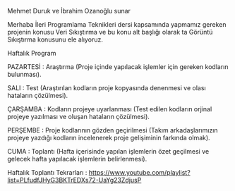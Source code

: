 Mehmet Duruk ve İbrahim Ozanoğlu sunar

Merhaba İleri Programlama Teknikleri dersi kapsamında yapmamız gereken projenin konusu Veri Sıkıştırma ve bu konu alt başlığı olarak ta Görüntü Sıkıştırma konusunu ele alıyoruz.

Haftalık Program 

PAZARTESİ : Araştırma (Proje içinde yapılacak işlemler için gereken kodların bulunması).

SALI : Test (Araştırılan kodların proje kopyasında denenmesi ve olası hataların çözülmesi).

ÇARŞAMBA : Kodların projeye uyarlanması (Test edilen kodların orjinal projeye yazılması ve oluşan hataların çözülmesi).

PERŞEMBE : Proje kodlarının gözden geçirilmesi (Takım arkadaşlarımızın projeye yazdığı kodların incelenerek proje gelişiminin farkında olmak).

CUMA : Toplantı (Hafta içerisinde yapılan işlemlerin özet geçilmesi ve gelecek hafta yapılacak işlemlerin belirlenmesi).

Haftalık Toplantı Tekrarları : https://www.youtube.com/playlist?list=PLfudfJHyG3BKTrEDXs72-UaYg23ZdjusP
